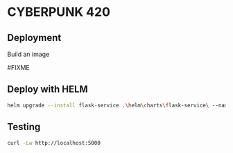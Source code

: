 # CYBERPUNK 420

## Deployment

Build an image 

#FIXME

## Deploy with HELM

``` bash 
helm upgrade --install flask-service .\helm\charts\flask-service\ --namespace cyberpunk420 --create-namespace --values .\helm\services\flask-service\values.yaml
```

## Testing

``` bash 
curl -Lw http://localhost:5000
```